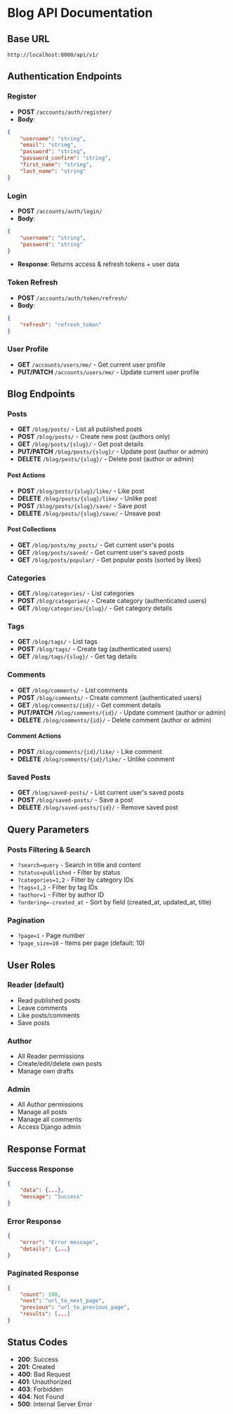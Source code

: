 # Blog API Documentation

## Base URL
`http://localhost:8000/api/v1/`

## Authentication Endpoints

### Register
- **POST** `/accounts/auth/register/`
- **Body**: 
```json
{
    "username": "string",
    "email": "string", 
    "password": "string",
    "password_confirm": "string",
    "first_name": "string",
    "last_name": "string"
}
```

### Login
- **POST** `/accounts/auth/login/`
- **Body**:
```json
{
    "username": "string",
    "password": "string"
}
```
- **Response**: Returns access & refresh tokens + user data

### Token Refresh
- **POST** `/accounts/auth/token/refresh/`
- **Body**:
```json
{
    "refresh": "refresh_token"
}
```

### User Profile
- **GET** `/accounts/users/me/` - Get current user profile
- **PUT/PATCH** `/accounts/users/me/` - Update current user profile

## Blog Endpoints

### Posts
- **GET** `/blog/posts/` - List all published posts
- **POST** `/blog/posts/` - Create new post (authors only)
- **GET** `/blog/posts/{slug}/` - Get post details
- **PUT/PATCH** `/blog/posts/{slug}/` - Update post (author or admin)
- **DELETE** `/blog/posts/{slug}/` - Delete post (author or admin)

#### Post Actions
- **POST** `/blog/posts/{slug}/like/` - Like post
- **DELETE** `/blog/posts/{slug}/like/` - Unlike post
- **POST** `/blog/posts/{slug}/save/` - Save post
- **DELETE** `/blog/posts/{slug}/save/` - Unsave post

#### Post Collections
- **GET** `/blog/posts/my_posts/` - Get current user's posts
- **GET** `/blog/posts/saved/` - Get current user's saved posts
- **GET** `/blog/posts/popular/` - Get popular posts (sorted by likes)

### Categories
- **GET** `/blog/categories/` - List categories
- **POST** `/blog/categories/` - Create category (authenticated users)
- **GET** `/blog/categories/{slug}/` - Get category details

### Tags
- **GET** `/blog/tags/` - List tags
- **POST** `/blog/tags/` - Create tag (authenticated users)
- **GET** `/blog/tags/{slug}/` - Get tag details

### Comments
- **GET** `/blog/comments/` - List comments
- **POST** `/blog/comments/` - Create comment (authenticated users)
- **GET** `/blog/comments/{id}/` - Get comment details
- **PUT/PATCH** `/blog/comments/{id}/` - Update comment (author or admin)
- **DELETE** `/blog/comments/{id}/` - Delete comment (author or admin)

#### Comment Actions
- **POST** `/blog/comments/{id}/like/` - Like comment
- **DELETE** `/blog/comments/{id}/like/` - Unlike comment

### Saved Posts
- **GET** `/blog/saved-posts/` - List current user's saved posts
- **POST** `/blog/saved-posts/` - Save a post
- **DELETE** `/blog/saved-posts/{id}/` - Remove saved post

## Query Parameters

### Posts Filtering & Search
- `?search=query` - Search in title and content
- `?status=published` - Filter by status
- `?categories=1,2` - Filter by category IDs
- `?tags=1,2` - Filter by tag IDs
- `?author=1` - Filter by author ID
- `?ordering=-created_at` - Sort by field (created_at, updated_at, title)

### Pagination
- `?page=1` - Page number
- `?page_size=10` - Items per page (default: 10)

## User Roles

### Reader (default)
- Read published posts
- Leave comments
- Like posts/comments
- Save posts

### Author
- All Reader permissions
- Create/edit/delete own posts
- Manage own drafts

### Admin
- All Author permissions  
- Manage all posts
- Manage all comments
- Access Django admin

## Response Format

### Success Response
```json
{
    "data": {...},
    "message": "Success"
}
```

### Error Response
```json
{
    "error": "Error message",
    "details": {...}
}
```

### Paginated Response
```json
{
    "count": 100,
    "next": "url_to_next_page",
    "previous": "url_to_previous_page", 
    "results": [...]
}
```

## Status Codes
- **200**: Success
- **201**: Created
- **400**: Bad Request
- **401**: Unauthorized
- **403**: Forbidden
- **404**: Not Found
- **500**: Internal Server Error